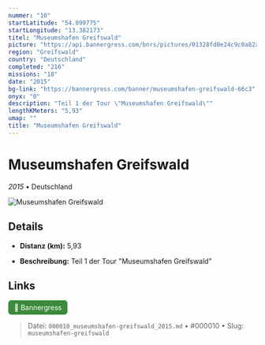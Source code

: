 ```yaml
---
nummer: "10"
startLatitude: "54.099775"
startLongitude: "13.382173"
titel: "Museumshafen Greifswald"
picture: "https://api.bannergress.com/bnrs/pictures/01328fd0e24c9c0a82a36a93613be784"
region: "Greifswald"
country: "Deutschland"
completed: "216"
missions: "18"
date: "2015"
bg-link: "https://bannergress.com/banner/museumshafen-greifswald-66c3"
onyx: "0"
description: "Teil 1 der Tour \"Museumshafen Greifswald\""
lengthKMeters: "5,93"
umap: ""
title: "Museumshafen Greifswald"
---
```

# Museumshafen Greifswald

*2015* • Deutschland

![Museumshafen Greifswald](https://api.bannergress.com/bnrs/pictures/01328fd0e24c9c0a82a36a93613be784)

## Details
- **Distanz (km):** 5,93



- **Beschreibung:** Teil 1 der Tour "Museumshafen Greifswald"


## Links
<div style="margin-top: 0.5em;">
<a href="https://bannergress.com/banner/museumshafen-greifswald-66c3" target="_blank" style="display:inline-block;margin-right:8px;padding:6px 12px;background-color:#3c8b3c;color:white;text-decoration:none;border-radius:6px;">🔗 Bannergress</a>

</div>


> Datei: `000010_museumshafen-greifswald_2015.md` • #000010 • Slug: `museumshafen-greifswald`
